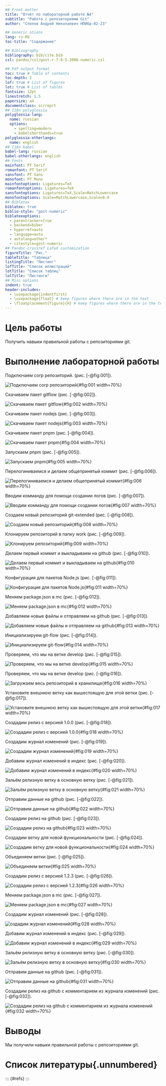 ```yaml
---
## Front matter
title: "Отчёт по лабораторной работе №4"
subtitle: "Работа с репозиториями Git"
author: "Спелов Андрей Николаевич НПИбд-02-23"

## Generic otions
lang: ru-RU
toc-title: "Содержание"

## Bibliography
bibliography: bib/cite.bib
csl: pandoc/csl/gost-r-7-0-5-2008-numeric.csl

## Pdf output format
toc: true # Table of contents
toc-depth: 2
lof: true # List of figures
lot: true # List of tables
fontsize: 12pt
linestretch: 1.5
papersize: a4
documentclass: scrreprt
## I18n polyglossia
polyglossia-lang:
  name: russian
  options:
	- spelling=modern
	- babelshorthands=true
polyglossia-otherlangs:
  name: english
## I18n babel
babel-lang: russian
babel-otherlangs: english
## Fonts
mainfont: PT Serif
romanfont: PT Serif
sansfont: PT Sans
monofont: PT Mono
mainfontoptions: Ligatures=TeX
romanfontoptions: Ligatures=TeX
sansfontoptions: Ligatures=TeX,Scale=MatchLowercase
monofontoptions: Scale=MatchLowercase,Scale=0.9
## Biblatex
biblatex: true
biblio-style: "gost-numeric"
biblatexoptions:
  - parentracker=true
  - backend=biber
  - hyperref=auto
  - language=auto
  - autolang=other*
  - citestyle=gost-numeric
## Pandoc-crossref LaTeX customization
figureTitle: "Рис."
tableTitle: "Таблица"
listingTitle: "Листинг"
lofTitle: "Список иллюстраций"
lotTitle: "Список таблиц"
lolTitle: "Листинги"
## Misc options
indent: true
header-includes:
  - \usepackage{indentfirst}
  - \usepackage{float} # keep figures where there are in the text
  - \floatplacement{figure}{H} # keep figures where there are in the text
---
```


# Цель работы

Получить навыки правильной работы с репозиториями git.

# Выполнение лабораторной работы

Подключаем corp репозиторий. (рис. [-@fig:001]).

![Подключаем corp репозиторий](image/1.png){#fig:001 width=70%}

Скачиваем пакет gitflow (рис. [-@fig:002]).

![Скачиваем пакет gitflow](image/2.png){#fig:002 width=70%}

Скачиваем пакет nodejs (рис. [-@fig:003]).

![Скачиваем пакет nodejs](image/3.png){#fig:003 width=70%}

Скачиваем пакет pnpm (рис. [-@fig:004]).

![Скачиваем пакет pnpm](image/4.png){#fig:004 width=70%}

Запускаем pnpm (рис. [-@fig:005]).

![Запускаем pnpm](image/5.png){#fig:005 width=70%}

Перелогиниваемся и делаем общепринятый коммит (рис. [-@fig:006]).

![Перелогиниваемся и делаем общепринятый коммит](image/6.png){#fig:006 width=70%}

Вводим комманду для помощи создании логов (рис. [-@fig:007]).

![Вводим комманду для помощи создании логов](image/7.png){#fig:007 width=70%}

Создаем новый репозиторий git-extended (рис. [-@fig:008]).

![Создаем новый репозиторий](image/8.png){#fig:008 width=70%}

Клонируем репозиторий в папку work (рис. [-@fig:009]).

![Клонируем репозиторий](image/9.png){#fig:009 width=70%}

Делаем первый коммит и выкладываем на github (рис. [-@fig:010]).

![Делаем первый коммит и выкладываем на github](image/10.png){#fig:010 width=70%}

Конфигурация для пакетов Node.js (рис. [-@fig:011]).

![Конфигурация для пакетов Node.js](image/11.png){#fig:011 width=70%}

Меняем package.json в mc (рис. [-@fig:012]).

![Меняем package.json в mc](image/12.png){#fig:012 width=70%}

Добавляем новые файлы и отправляем на github (рис. [-@fig:013]).

![Добавляем новые файлы и отправляем на github](image/13.png){#fig:013 width=70%}

Инициализируем git-flow  (рис. [-@fig:014]).

![Инициализируем git-flow](image/14.png){#fig:014 width=70%}

Проверяем, что мы на ветке develop  (рис. [-@fig:015]).

![Проверяем, что мы на ветке develop](image/15.png){#fig:015 width=70%}

Проверяем, что мы на ветке develop (рис. [-@fig:016]).

![Загружаем весь репозиторий в хранилище](image/16.png){#fig:016 width=70%}

Установите внешнюю ветку как вышестоящую для этой ветки (рис. [-@fig:017]).

![Установите внешнюю ветку как вышестоящую для этой ветки](image/17.png){#fig:017 width=70%}

Создадим релиз с версией 1.0.0 (рис. [-@fig:018]).

![Создадим релиз с версией 1.0.0](image/18.png){#fig:018 width=70%}

Создадим журнал изменений (рис. [-@fig:019]).

![Создадим журнал изменений](image/19.png){#fig:019 width=70%}

Добавим журнал изменений в индекс (рис. [-@fig:020]).

![Добавим журнал изменений в индекс](image/20.png){#fig:020 width=70%}

Зальём релизную ветку в основную ветку (рис. [-@fig:021]).

![Зальём релизную ветку в основную ветку](image/21.png){#fig:021 width=70%}

Отправим данные на github (рис. [-@fig:022]).

![Отправим данные на github](image/22.png){#fig:022 width=70%}

Создадим релиз на github (рис. [-@fig:023]).

![Создадим релиз на github](image/23.png){#fig:023 width=70%}

Создадим ветку для новой функциональности (рис. [-@fig:024]).

![Создадим ветку для новой функциональности](image/24.png){#fig:024 width=70%}

Объединяем ветки (рис. [-@fig:025]).

![Объединяем ветки](image/25.png){#fig:025 width=70%}

Создадим релиз с версией 1.2.3 (рис. [-@fig:026]).

![Создадим релиз с версией 1.2.3](image/26.png){#fig:026 width=70%}

Меняем package.json в mc (рис. [-@fig:027]).

![Меняем package.json в mc](image/27.png){#fig:027 width=70%}

Cоздадим журнал изменений (рис. [-@fig:028]).

![оздадим журнал изменений](image/28.png){#fig:028 width=70%}

Добавим журнал изменений в индекс (рис. [-@fig:029]).

![Добавим журнал изменений в индекс](image/29.png){#fig:029 width=70%}

Зальём релизную ветку в основную ветку (рис. [-@fig:030]).

![Зальём релизную ветку в основную ветку](image/30.png){#fig:030 width=70%}

Отправим данные на github (рис. [-@fig:031]).

![Отправим данные на github](image/31.png){#fig:031 width=70%}

Создадим релиз на github с комментарием из журнала изменений (рис. [-@fig:032]).

![Создадим релиз на github с комментарием из журнала изменений](image/32.png){#fig:032 width=70%}

# Выводы

Мы получили навыки правильной работы с репозиториями git.

# Список литературы{.unnumbered}

::: {#refs}
:::

